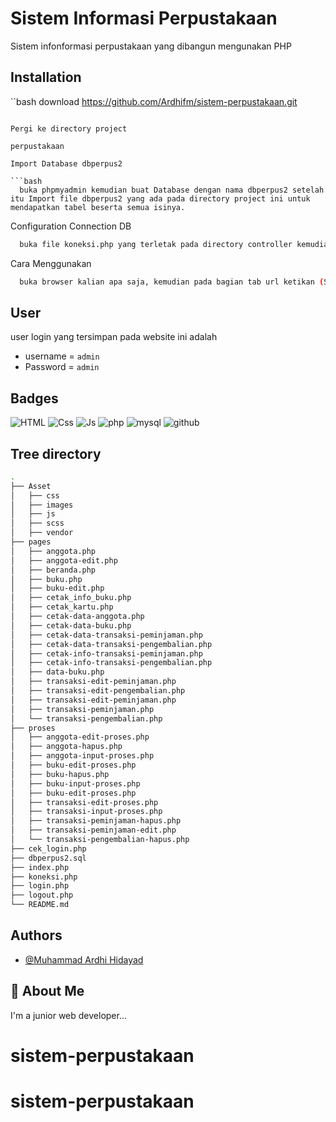 
# Sistem Informasi Perpustakaan
Sistem infonformasi perpustakaan yang dibangun mengunakan PHP


## Installation

``bash download https://github.com/Ardhifm/sistem-perpustakaan.git
```

Pergi ke directory project

perpustakaan

Import Database dbperpus2

```bash
  buka phpmyadmin kemudian buat Database dengan nama dbperpus2 setelah itu Import file dbperpus2 yang ada pada directory project ini untuk mendapatkan tabel beserta semua isinya.
```

Configuration Connection DB

```bash
  buka file koneksi.php yang terletak pada directory controller kemudian sesuaikan user, password, nama database yang telah kalian buat sebelumnya.
```

Cara Menggunakan

```bash
  buka browser kalian apa saja, kemudian pada bagian tab url ketikan (Sebagai Contoh): http://localhost/perpustakaan/   maka secara otomatis aka menampilkan halaman login
  ```
  
## User

user login yang tersimpan pada website ini adalah

- username = `admin`
- Password = `admin`

  
## Badges

![HTML](https://img.shields.io/badge/HTML5-E34F26?style=for-the-badge&logo=html5&logoColor=white)
![Css](https://img.shields.io/badge/CSS3-1572B6?style=for-the-badge&logo=css3&logoColor=white)
![Js](https://img.shields.io/badge/JavaScript-323330?style=for-the-badge&logo=javascript&logoColor=F7DF1E)
![php](https://img.shields.io/badge/PHP-777BB4?style=for-the-badge&logo=php&logoColor=white)
![mysql](https://img.shields.io/badge/MySQL-00000F?style=for-the-badge&logo=mysql&logoColor=white)
![github](https://img.shields.io/badge/GitHub-100000?style=for-the-badge&logo=github&logoColor=white)

## Tree directory
```bash
.
├── Asset
│   ├── css
│   ├── images
│   ├── js
│   ├── scss
│   ├── vendor
├── pages
│   ├── anggota.php
│   ├── anggota-edit.php
│   ├── beranda.php
│   ├── buku.php
│   ├── buku-edit.php
│   ├── cetak_info_buku.php
│   ├── cetak_kartu.php
│   ├── cetak-data-anggota.php
│   ├── cetak-data-buku.php
│   ├── cetak-data-transaksi-peminjaman.php
│   ├── cetak-data-transaksi-pengembalian.php
│   ├── cetak-info-transaksi-peminjaman.php
│   ├── cetak-info-transaksi-pengembalian.php
│   ├── data-buku.php
│   ├── transaksi-edit-peminjaman.php
│   ├── transaksi-edit-pengembalian.php
│   ├── transaksi-edit-peminjaman.php
│   ├── transaksi-peminjaman.php
│   └── transaksi-pengembalian.php
├── proses
│   ├── anggota-edit-proses.php
│   ├── anggota-hapus.php
│   ├── anggota-input-proses.php
│   ├── buku-edit-proses.php
│   ├── buku-hapus.php
│   ├── buku-input-proses.php
│   ├── buku-edit-proses.php
│   ├── transaksi-edit-proses.php
│   ├── transaksi-input-proses.php
│   ├── transaksi-peminjaman-hapus.php
│   ├── transaksi-peminjaman-edit.php
│   └── transaksi-pengembalian-hapus.php
├── cek_login.php
├── dbperpus2.sql
├── index.php
├── koneksi.php
├── login.php
├── logout.php
└── README.md
```

  
## Authors

- [@Muhammad Ardhi Hidayad](https://github.com/Ardhifm)

## 🚀 About Me
I'm a junior web developer...

  
# sistem-perpustakaan
# sistem-perpustakaan
